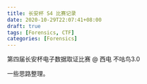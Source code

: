 ```yaml
---
title: 长安杯 S4 比赛记录
date: 2020-10-29T22:07:41+08:00
draft: true
tags: [Forensics, CTF]
categories: [Forensics]
---
```


第四届长安杯电子数据取证比赛 @ 西电 不咕鸟3.0

一些思路整理。

